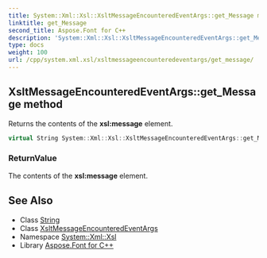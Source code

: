 ```yaml
---
title: System::Xml::Xsl::XsltMessageEncounteredEventArgs::get_Message method
linktitle: get_Message
second_title: Aspose.Font for C++
description: 'System::Xml::Xsl::XsltMessageEncounteredEventArgs::get_Message method. Returns the contents of the xsl:message element in C++.'
type: docs
weight: 100
url: /cpp/system.xml.xsl/xsltmessageencounteredeventargs/get_message/
---
```

## XsltMessageEncounteredEventArgs::get_Message method


Returns the contents of the **xsl:message** element.

```cpp
virtual String System::Xml::Xsl::XsltMessageEncounteredEventArgs::get_Message()=0
```


### ReturnValue

The contents of the **xsl:message** element.

## See Also

* Class [String](../../../system/string/)
* Class [XsltMessageEncounteredEventArgs](../)
* Namespace [System::Xml::Xsl](../../)
* Library [Aspose.Font for C++](../../../)
